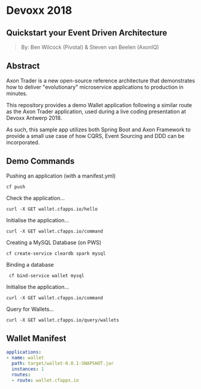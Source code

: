 # Devoxx 2018

## Quickstart your Event Driven Architecture

> By: Ben Wilcock (Pivotal) & Steven van Beelen (AxonIQ)

## Abstract

Axon Trader is a new open-source reference architecture that demonstrates how to deliver "evolutionary" microservice applications to production in minutes.

This repository provides a demo Wallet application following a similar route as the Axon Trader application,
 used during a live coding presentation at Devoxx Antwerp 2018.
 
As such, this sample app utilizes both Spring Boot and Axon Framework to provide a small use case of how CQRS,
 Event Sourcing and DDD can be incorporated. 

## Demo Commands

Pushing an application (with a manifest.yml)

`cf push`

Check the application...

`curl -X GET wallet.cfapps.io/hello`

Initialise the application...

`curl -X GET wallet.cfapps.io/command`

Creating a MySQL Database (on PWS)

`cf create-service cleardb spark mysql`

Binding a database

` cf bind-service wallet mysql`

Initialise the application...

`curl -X GET wallet.cfapps.io/command`

Query for Wallets...

`curl -X GET wallet.cfapps.io/query/wallets`

## Wallet Manifest

```yaml
applications:
- name: wallet
  path: target/wallet-0.0.1-SNAPSHOT.jar
  instances: 1
  routes:
  - route: wallet.cfapps.io
```
